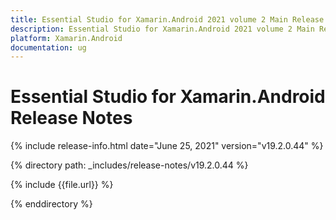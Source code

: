 ```yaml
---
title: Essential Studio for Xamarin.Android 2021 volume 2 Main Release Notes  
description: Essential Studio for Xamarin.Android 2021 volume 2 Main Release Notes  
platform: Xamarin.Android
documentation: ug
---
```


# Essential Studio for Xamarin.Android  Release Notes  

{% include release-info.html date="June 25, 2021"  version="v19.2.0.44" %} 


{% directory path: _includes/release-notes/v19.2.0.44 %}

{% include {{file.url}} %}

{% enddirectory %}